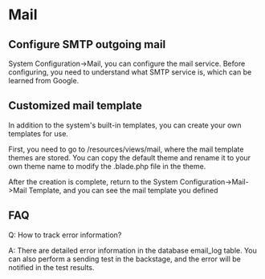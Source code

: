 # Mail

## Configure SMTP outgoing mail
System Configuration->Mail, you can configure the mail service. Before configuring, you need to understand what SMTP service is, which can be learned from Google.

## Customized mail template

In addition to the system's built-in templates, you can create your own templates for use.

First, you need to go to /resources/views/mail, where the mail template themes are stored. You can copy the default theme and rename it to your own theme name to modify the .blade.php file in the theme.

After the creation is complete, return to the System Configuration->Mail->Mail Template, and you can see the mail template you defined

## FAQ

Q: How to track error information?

A: There are detailed error information in the database email_log table. You can also perform a sending test in the backstage, and the error will be notified in the test results.
